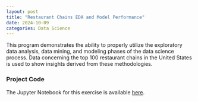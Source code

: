 ```yaml
---
layout: post
title: "Restaurant Chains EDA and Model Performance"
date: 2024-10-09
categories: Data Science
---
```


This program demonstrates the ability to properly utilize the exploratory data analysis, data mining, and modeling phases of the data science process.
Data concerning the top 100 restaurant chains in the United States is used to show insights derived from these methodologies.

### Project Code
The Jupyter Notebook for this exercise is available [here](https://github.com/SosukeAizen5/Portfolio/blob/main/Portfolio/Restaurant%20Chains%20EDA%20and%20Model%20Performance.ipynb).
